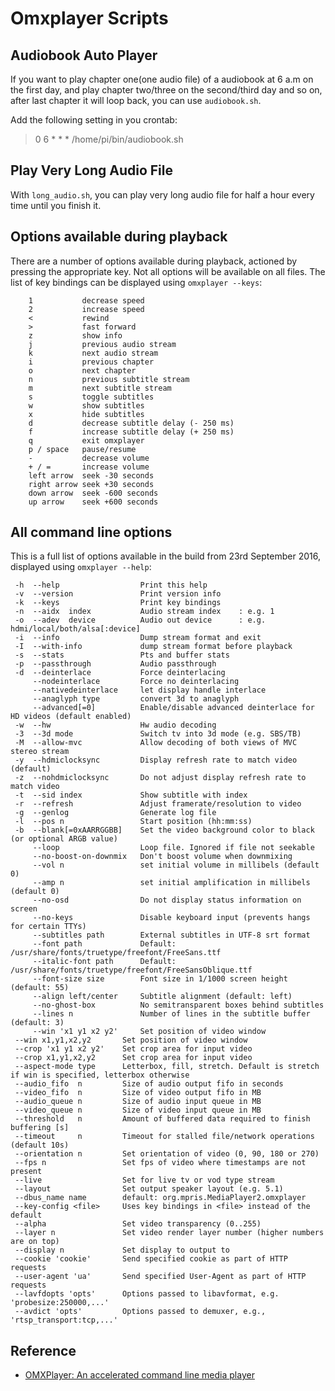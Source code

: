 # Omxplayer Scripts

## Audiobook Auto Player

If you want to play chapter one(one audio file) of a audiobook at 6 a.m on the first day, and play chapter two/three on the second/third day and so on, after last chapter it will loop back, you  can use `audiobook.sh`.

Add the following setting in you crontab:

>0 6 * * * /home/pi/bin/audiobook.sh

## Play Very Long Audio File

With `long_audio.sh`, you can play very long audio file for half a hour every time until you finish it.

## Options available during playback

There are a number of options available during playback, actioned by pressing the appropriate key. Not all options will be available on all files. The list of key bindings can be displayed using `omxplayer --keys`:

```
    1           decrease speed
    2           increase speed
    <           rewind
    >           fast forward
    z           show info
    j           previous audio stream
    k           next audio stream
    i           previous chapter
    o           next chapter
    n           previous subtitle stream
    m           next subtitle stream
    s           toggle subtitles
    w           show subtitles
    x           hide subtitles
    d           decrease subtitle delay (- 250 ms)
    f           increase subtitle delay (+ 250 ms)
    q           exit omxplayer
    p / space   pause/resume
    -           decrease volume
    + / =       increase volume
    left arrow  seek -30 seconds
    right arrow seek +30 seconds
    down arrow  seek -600 seconds
    up arrow    seek +600 seconds
```

## All command line options

This is a full list of options available in the build from 23rd September 2016, displayed using `omxplayer --help`:

```
 -h  --help                  Print this help
 -v  --version               Print version info
 -k  --keys                  Print key bindings
 -n  --aidx  index           Audio stream index    : e.g. 1
 -o  --adev  device          Audio out device      : e.g. hdmi/local/both/alsa[:device]
 -i  --info                  Dump stream format and exit
 -I  --with-info             dump stream format before playback
 -s  --stats                 Pts and buffer stats
 -p  --passthrough           Audio passthrough
 -d  --deinterlace           Force deinterlacing
     --nodeinterlace         Force no deinterlacing
     --nativedeinterlace     let display handle interlace
     --anaglyph type         convert 3d to anaglyph
     --advanced[=0]          Enable/disable advanced deinterlace for HD videos (default enabled)
 -w  --hw                    Hw audio decoding
 -3  --3d mode               Switch tv into 3d mode (e.g. SBS/TB)
 -M  --allow-mvc             Allow decoding of both views of MVC stereo stream
 -y  --hdmiclocksync         Display refresh rate to match video (default)
 -z  --nohdmiclocksync       Do not adjust display refresh rate to match video
 -t  --sid index             Show subtitle with index
 -r  --refresh               Adjust framerate/resolution to video
 -g  --genlog                Generate log file
 -l  --pos n                 Start position (hh:mm:ss)
 -b  --blank[=0xAARRGGBB]    Set the video background color to black (or optional ARGB value)
     --loop                  Loop file. Ignored if file not seekable
     --no-boost-on-downmix   Don't boost volume when downmixing
     --vol n                 set initial volume in millibels (default 0)
     --amp n                 set initial amplification in millibels (default 0)
     --no-osd                Do not display status information on screen
     --no-keys               Disable keyboard input (prevents hangs for certain TTYs)
     --subtitles path        External subtitles in UTF-8 srt format
     --font path             Default: /usr/share/fonts/truetype/freefont/FreeSans.ttf
     --italic-font path      Default: /usr/share/fonts/truetype/freefont/FreeSansOblique.ttf
     --font-size size        Font size in 1/1000 screen height (default: 55)
     --align left/center     Subtitle alignment (default: left)
     --no-ghost-box          No semitransparent boxes behind subtitles
     --lines n               Number of lines in the subtitle buffer (default: 3)
     --win 'x1 y1 x2 y2'     Set position of video window
 --win x1,y1,x2,y2       Set position of video window
 --crop 'x1 y1 x2 y2'    Set crop area for input video
 --crop x1,y1,x2,y2      Set crop area for input video
 --aspect-mode type      Letterbox, fill, stretch. Default is stretch if win is specified, letterbox otherwise
 --audio_fifo  n         Size of audio output fifo in seconds
 --video_fifo  n         Size of video output fifo in MB
 --audio_queue n         Size of audio input queue in MB
 --video_queue n         Size of video input queue in MB
 --threshold   n         Amount of buffered data required to finish buffering [s]
 --timeout     n         Timeout for stalled file/network operations (default 10s)
 --orientation n         Set orientation of video (0, 90, 180 or 270)
 --fps n                 Set fps of video where timestamps are not present
 --live                  Set for live tv or vod type stream
 --layout                Set output speaker layout (e.g. 5.1)
 --dbus_name name        default: org.mpris.MediaPlayer2.omxplayer
 --key-config <file>     Uses key bindings in <file> instead of the default
 --alpha                 Set video transparency (0..255)
 --layer n               Set video render layer number (higher numbers are on top)
 --display n             Set display to output to
 --cookie 'cookie'       Send specified cookie as part of HTTP requests
 --user-agent 'ua'       Send specified User-Agent as part of HTTP requests
 --lavfdopts 'opts'      Options passed to libavformat, e.g. 'probesize:250000,...'
 --avdict 'opts'         Options passed to demuxer, e.g., 'rtsp_transport:tcp,...'

```

## Reference

 - [OMXPlayer: An accelerated command line media player](https://www.raspberrypi.org/documentation/raspbian/applications/omxplayer.md)
